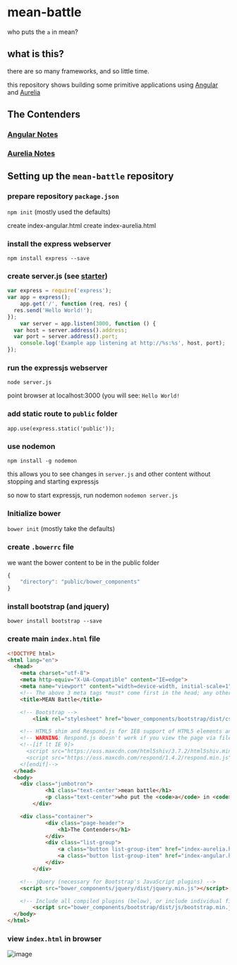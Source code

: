# mean-battle
who puts the `a` in mean?

## what is this?
there are so many frameworks, and so little time.

this repository shows building some primitive applications using [Angular](https://angularjs.org/) and [Aurelia](http://aurelia.io/)

## The Contenders

### [Angular Notes](angular-notes.md)

### [Aurelia Notes](aurelia-notes.md)

## Setting up the `mean-battle` repository

### prepare repository `package.json`
`npm init` (mostly used the defaults)

create index-angular.html
create index-aurelia.html

### install the express webserver
`npm install express --save`

### create server.js (see [starter](http://expressjs.com/starter/hello-world.html))

```javascript
var express = require('express');
var app = express();
	app.get('/', function (req, res) {
  res.send('Hello World!');
});
	var server = app.listen(3000, function () {
  var host = server.address().address;
  var port = server.address().port;
	console.log('Example app listening at http://%s:%s', host, port);
});
```

### run the expressjs webserver
`node server.js`

point browser at localhost:3000
(you will see: `Hello World!`

### add static route to `public` folder
`app.use(express.static('public'));`

### use nodemon
`npm install -g nodemon`

this allows you to see changes in `server.js` and other content without stopping and starting expressjs

so now to start expressjs, run nodemon
`nodemon server.js`

### Initialize bower
`bower init` (mostly take the defaults)

### create `.bowerrc` file
we want the bower content to be in the public folder

```javascript
{
	"directory": "public/bower_components"
}
```

### install bootstrap (and jquery)
`bower install bootstrap --save`

### create main `index.html` file

```html
<!DOCTYPE html>
<html lang="en">
  <head>
    <meta charset="utf-8">
    <meta http-equiv="X-UA-Compatible" content="IE=edge">
    <meta name="viewport" content="width=device-width, initial-scale=1">
    <!-- The above 3 meta tags *must* come first in the head; any other head content must come *after* these tags -->
    <title>MEAN Battle</title>

    <!-- Bootstrap -->
		<link rel="stylesheet" href="bower_components/bootstrap/dist/css/bootstrap.min.css">

    <!-- HTML5 shim and Respond.js for IE8 support of HTML5 elements and media queries -->
    <!-- WARNING: Respond.js doesn't work if you view the page via file:// -->
    <!--[if lt IE 9]>
      <script src="https://oss.maxcdn.com/html5shiv/3.7.2/html5shiv.min.js"></script>
      <script src="https://oss.maxcdn.com/respond/1.4.2/respond.min.js"></script>
    <![endif]-->
  </head>
  <body>
  	<div class="jumbotron">
			<h1 class="text-center">mean battle</h1>
			<p class="text-center">who put the <code>a</code> in <code>mean</code>?</p>
		</div>

  	<div class="container">
			<div class="page-header">
				<h1>The Contenders</h1>
			</div>
			<div class="list-group">
				<a class="button list-group-item" href="index-aurelia.html" target="_blank" class="button">Aurelia</a>
				<a class="button list-group-item" href="index-angular.html" target="_blank" class="button">Angular</a>
			</div>
		</div>

    <!-- jQuery (necessary for Bootstrap's JavaScript plugins) -->
   	<script src="bower_components/jquery/dist/jquery.min.js"></script>

    <!-- Include all compiled plugins (below), or include individual files as needed -->
		<script src="bower_components/bootstrap/dist/js/bootstrap.min.js"></script>
  </body>
</html>
```

### view `index.html` in browser

![image](https://cloud.githubusercontent.com/assets/10272832/9904907/bc5b5e3a-5c3e-11e5-852b-46093f58d2f9.png)

